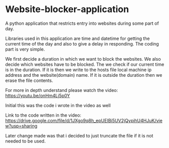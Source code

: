 # Website-blocker-application
A python application that restricts entry into websites during some part of day.

Libraries used in this application are time and datetime for getting the current time of the day and also to give a delay in responding.
The coding part is very simple.

We first decide a duration in which we want to block the websites. We also decide which websites have to be blocked.
The we check if our current time is in the duration.
If it is then we write to the hosts file local machine ip address and the website(domain) name.
If it is outside the duration then we erase the file contents.

For more in depth understand please watch the video:
https://youtu.be/onHm4Lj5p0Y

Initial this was the code i wrote in the video as well

Link to the code written in the video:
https://drive.google.com/file/d/1JXgo9q8h_epUEIBi5UV2jQypihU4HJuK/view?usp=sharing

Later change made was that i decided to just truncate the file if it is not needed to be used.
    
    
